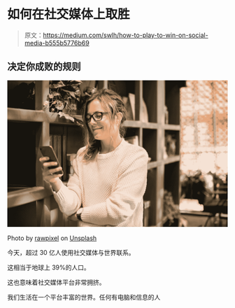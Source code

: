 # 如何在社交媒体上取胜

> 原文：<https://medium.com/swlh/how-to-play-to-win-on-social-media-b555b5776b69>

## 决定你成败的规则

![](img/54feb8d53f7a776725b0ceaa0442f9d5.png)

Photo by [rawpixel](https://unsplash.com/photos/ObeolO659NQ?utm_source=unsplash&utm_medium=referral&utm_content=creditCopyText) on [Unsplash](https://unsplash.com/search/photos/social-media?utm_source=unsplash&utm_medium=referral&utm_content=creditCopyText)

今天，超过 30 亿人使用社交媒体与世界联系。

这相当于地球上 39%的人口。

这也意味着社交媒体平台非常拥挤。

我们生活在一个平台丰富的世界。任何有电脑和信息的人